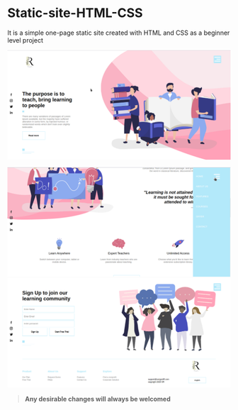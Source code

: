 # Static-site-HTML-CSS
It is a simple one-page static site created with HTML and CSS as a beginner level project


![](images/site1.png)

![](images/site2.png)
<br />
![](images/site3.png)

>**Any desirable changes will always be welcomed** 

